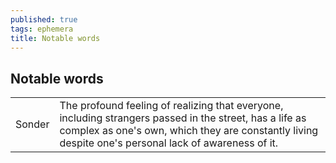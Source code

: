 ```yaml
---
published: true
tags: ephemera
title: Notable words
---
```

## Notable words

|        |                                                                                                                                                                                                                 |
|:-------|:----------------------------------------------------------------------------------------------------------------------------------------------------------------------------------------------------------------|
| Sonder | The profound feeling of realizing that everyone, including strangers passed in the street, has a life as complex as one's own, which they are constantly living despite one's personal lack of awareness of it. |

